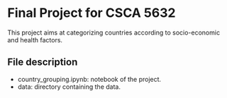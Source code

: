 # Final Project for CSCA 5632

This project aims at categorizing countries according to socio-economic and health factors.

## File description
- country_grouping.ipynb: notebook of the project.
- data: directory containing the data. 
